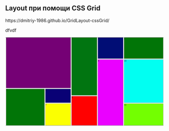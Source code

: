 <h2>Layout при помощи CSS Grid</h2>
https://dmitriy-1986.github.io/GridLayout-cssGrid/
<p>
  dfvdf
</p>
<img src="assets/css/img/GridLayout.png" alt="IMG">
